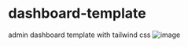 # dashboard-template
admin dashboard template with tailwind css
![image](https://user-images.githubusercontent.com/39345855/103440932-e1bab300-4c17-11eb-87dd-45440dd16a4c.png)

